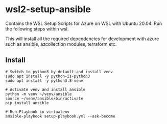 # wsl2-setup-ansible
Contains the WSL Setup Scripts for Azure on WSL with Ubuntu 20.04. Run the following steps within wsl.

This will install all the required dependencies for development with azure such as ansible, azcollection modules, terraform etc.

## Install
```
# Switch to python3 by default and install venv
sudo apt install -y python-is-python3
sudo apt install -y python3.8-venv

# Activate venv and install ansible
python -m venv ~/venv/ansible
source ~/venv/ansible/bin/activate
pip install ansible

# Run Playbook in virtualenv
ansible-playbook setup-playbook.yml --ask-become
```
